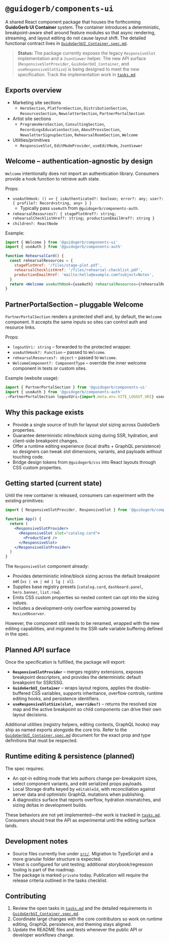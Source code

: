 # `@guidogerb/components-ui`

A shared React component package that houses the forthcoming **GuidoGerb UI Container** system. The container introduces a deterministic, breakpoint-aware shell around feature modules so that async rendering, streaming, and layout editing do not cause layout shift. The detailed functional contract lives in [`GuidoGerbUI_Container.spec.md`](./GuidoGerbUI_Container.spec.md).

> **Status:** The package currently exposes the legacy `ResponsiveSlot` implementation and a `JsonViewer` helper. The new API surface (`ResponsiveSlotProvider`, `GuidoGerbUI_Container`, and `useResponsiveSlotSize`) is being designed to meet the new specification. Track the implementation work in [`tasks.md`](./tasks.md).

## Exports overview

- Marketing site sections
  - `HeroSection`, `PlatformSection`, `DistributionSection`, `ResourcesSection`, `NewsletterSection`, `PartnerPortalSection`
- Artist site sections
  - `ProgramsHeroSection`, `ConsultingSection`, `RecordingsEducationSection`, `AboutPressSection`, `NewsletterSignupSection`, `RehearsalRoomSection`, `Welcome`
- Utilities/primitives
  - `ResponsiveSlot`, `EditModeProvider`, `useEditMode`, `JsonViewer`

## Welcome – authentication-agnostic by design

`Welcome` intentionally does not import an authentication library. Consumers provide a hook function to retrieve auth state.

Props:

- `useAuthHook: () => { isAuthenticated?: boolean; error?: any; user?: { profile?: Record<string, any> } }`
  - Typically pass `useAuth` from `@guidogerb/components-auth`.
- `rehearsalResources?: { stagePlotHref?: string; rehearsalChecklistHref?: string; productionEmailHref?: string }`
- `children?: ReactNode`

Example:

```jsx
import { Welcome } from '@guidogerb/components-ui'
import { useAuth } from '@guidogerb/components-auth'

function RehearsalCard() {
  const rehearsalResources = {
    stagePlotHref: '/files/stage-plot.pdf',
    rehearsalChecklistHref: '/files/rehearsal-checklist.pdf',
    productionEmailHref: 'mailto:hello@example.com?subject=Notes',
  }
  return <Welcome useAuthHook={useAuth} rehearsalResources={rehearsalResources} />
}
```

## PartnerPortalSection – pluggable Welcome

`PartnerPortalSection` renders a protected shell and, by default, the `Welcome` component. It accepts the same inputs so sites can control auth and resource links.

Props:

- `logoutUri: string` – forwarded to the protected wrapper.
- `useAuthHook?: Function` – passed to `Welcome`.
- `rehearsalResources?: object` – passed to `Welcome`.
- `WelcomeComponent?: ComponentType` – override the inner welcome component in tests or custom sites.

Example (website usage):

```jsx
import { PartnerPortalSection } from '@guidogerb/components-ui'
import { useAuth } from '@guidogerb/components-auth'
;<PartnerPortalSection logoutUri={import.meta.env.VITE_LOGOUT_URI} useAuthHook={useAuth} />
```

## Why this package exists

- Provide a single source of truth for layout slot sizing across GuidoGerb properties.
- Guarantee deterministic inline/block sizing during SSR, hydration, and client-side breakpoint changes.
- Offer a runtime editing experience (local drafts + GraphQL persistence) so designers can tweak slot dimensions, variants, and payloads without touching code.
- Bridge design tokens from `@guidogerb/css` into React layouts through CSS custom properties.

## Getting started (current state)

Until the new container is released, consumers can experiment with the existing primitives:

```jsx
import { ResponsiveSlotProvider, ResponsiveSlot } from '@guidogerb/components-ui'

function App() {
  return (
    <ResponsiveSlotProvider>
      <ResponsiveSlot slot="catalog.card">
        <ProductCard />
      </ResponsiveSlot>
    </ResponsiveSlotProvider>
  )
}
```

The `ResponsiveSlot` component already:

- Provides deterministic inline/block sizing across the default breakpoint set (`xs | sm | md | lg | xl`).
- Supplies base registry presets (`catalog.card`, `dashboard.panel`, `hero.banner`, `list.row`).
- Emits CSS custom properties so nested content can opt into the sizing values.
- Includes a development-only overflow warning powered by `ResizeObserver`.

However, the component still needs to be renamed, wrapped with the new editing capabilities, and migrated to the SSR-safe variable buffering defined in the spec.

## Planned API surface

Once the specification is fulfilled, the package will export:

- **`ResponsiveSlotProvider`** – merges registry extensions, exposes breakpoint descriptors, and provides the deterministic default breakpoint for SSR/SSG.
- **`GuidoGerbUI_Container`** – wraps layout regions, applies the double-buffered CSS variables, supports inheritance, overflow controls, runtime editing hooks, and persistence identifiers.
- **`useResponsiveSlotSize(slot, overrides?)`** – returns the resolved size map and the active breakpoint so child components can drive their own layout decisions.

Additional utilities (registry helpers, editing contexts, GraphQL hooks) may ship as named exports alongside the core trio. Refer to the [`GuidoGerbUI_Container.spec.md`](./GuidoGerbUI_Container.spec.md) document for the exact prop and type definitions that must be respected.

## Runtime editing & persistence (planned)

The spec requires:

- An opt-in editing mode that lets authors change per-breakpoint sizes, select component variants, and edit serialized props payloads.
- Local Storage drafts keyed by `editableId`, with reconciliation against server data and optimistic GraphQL mutations when publishing.
- A diagnostics surface that reports overflow, hydration mismatches, and sizing deltas in development builds.

These behaviors are not yet implemented—the work is tracked in [`tasks.md`](./tasks.md). Consumers should treat the API as experimental until the editing surface lands.

## Development notes

- Source files currently live under [`src/`](./src). Migration to TypeScript and a more granular folder structure is expected.
- Vitest is configured for unit testing; additional storybook/regression tooling is part of the roadmap.
- The package is marked `private` today. Publication will require the release criteria outlined in the tasks checklist.

## Contributing

1. Review the open tasks in [`tasks.md`](./tasks.md) and the detailed requirements in [`GuidoGerbUI_Container.spec.md`](./GuidoGerbUI_Container.spec.md).
2. Coordinate large changes with the core contributors so work on runtime editing, GraphQL persistence, and theming stays aligned.
3. Update the README files and tests whenever the public API or developer workflows change.
